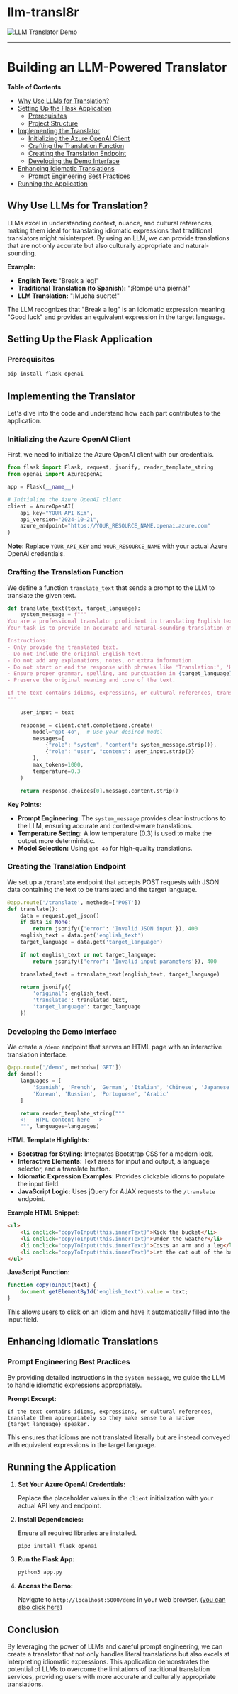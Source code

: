 # llm-transl8r

![LLM Translator Demo](llm-transl8.png)

---

# Building an LLM-Powered Translator

**Table of Contents**

- [Why Use LLMs for Translation?](#why-use-llms-for-translation)
- [Setting Up the Flask Application](#setting-up-the-flask-application)
  - [Prerequisites](#prerequisites)
  - [Project Structure](#project-structure)
- [Implementing the Translator](#implementing-the-translator)
  - [Initializing the Azure OpenAI Client](#initializing-the-azure-openai-client)
  - [Crafting the Translation Function](#crafting-the-translation-function)
  - [Creating the Translation Endpoint](#creating-the-translation-endpoint)
  - [Developing the Demo Interface](#developing-the-demo-interface)
- [Enhancing Idiomatic Translations](#enhancing-idiomatic-translations)
  - [Prompt Engineering Best Practices](#prompt-engineering-best-practices)
- [Running the Application](#running-the-application)


## Why Use LLMs for Translation?

LLMs excel in understanding context, nuance, and cultural references, making them ideal for translating idiomatic expressions that traditional translators might misinterpret. By using an LLM, we can provide translations that are not only accurate but also culturally appropriate and natural-sounding.

**Example:**

- **English Text:** "Break a leg!"
- **Traditional Translation (to Spanish):** "¡Rompe una pierna!"
- **LLM Translation:** "¡Mucha suerte!"

The LLM recognizes that "Break a leg" is an idiomatic expression meaning "Good luck" and provides an equivalent expression in the target language.

## Setting Up the Flask Application

### Prerequisites

  ```bash
  pip install flask openai
  ```

## Implementing the Translator

Let's dive into the code and understand how each part contributes to the application.

### Initializing the Azure OpenAI Client

First, we need to initialize the Azure OpenAI client with our credentials.

```python
from flask import Flask, request, jsonify, render_template_string
from openai import AzureOpenAI

app = Flask(__name__)

# Initialize the Azure OpenAI client
client = AzureOpenAI(
    api_key="YOUR_API_KEY",  
    api_version="2024-10-21",
    azure_endpoint="https://YOUR_RESOURCE_NAME.openai.azure.com"
)
```

**Note:** Replace `YOUR_API_KEY` and `YOUR_RESOURCE_NAME` with your actual Azure OpenAI credentials.

### Crafting the Translation Function

We define a function `translate_text` that sends a prompt to the LLM to translate the given text.

```python
def translate_text(text, target_language):
    system_message = f"""
You are a professional translator proficient in translating English text into {target_language}.
Your task is to provide an accurate and natural-sounding translation of the given English text into {target_language}.

Instructions:
- Only provide the translated text.
- Do not include the original English text.
- Do not add any explanations, notes, or extra information.
- Do not start or end the response with phrases like 'Translation:', 'Here is the translation:', etc.
- Ensure proper grammar, spelling, and punctuation in {target_language}.
- Preserve the original meaning and tone of the text.

If the text contains idioms, expressions, or cultural references, translate them appropriately so they make sense to a native {target_language} speaker.
"""

    user_input = text

    response = client.chat.completions.create(
        model="gpt-4o",  # Use your desired model
        messages=[
            {"role": "system", "content": system_message.strip()},
            {"role": "user", "content": user_input.strip()}
        ],
        max_tokens=1000,
        temperature=0.3
    )

    return response.choices[0].message.content.strip()
```

**Key Points:**

- **Prompt Engineering:** The `system_message` provides clear instructions to the LLM, ensuring accurate and context-aware translations.
- **Temperature Setting:** A low temperature (0.3) is used to make the output more deterministic.
- **Model Selection:** Using `gpt-4o` for high-quality translations.

### Creating the Translation Endpoint

We set up a `/translate` endpoint that accepts POST requests with JSON data containing the text to be translated and the target language.

```python
@app.route('/translate', methods=['POST'])
def translate():
    data = request.get_json()
    if data is None:
        return jsonify({'error': 'Invalid JSON input'}), 400
    english_text = data.get('english_text')
    target_language = data.get('target_language')

    if not english_text or not target_language:
        return jsonify({'error': 'Invalid input parameters'}), 400

    translated_text = translate_text(english_text, target_language)

    return jsonify({
        'original': english_text,
        'translated': translated_text,
        'target_language': target_language
    })
```

### Developing the Demo Interface

We create a `/demo` endpoint that serves an HTML page with an interactive translation interface.

```python
@app.route('/demo', methods=['GET'])
def demo():
    languages = [
        'Spanish', 'French', 'German', 'Italian', 'Chinese', 'Japanese',
        'Korean', 'Russian', 'Portuguese', 'Arabic'
    ]

    return render_template_string("""
    <!-- HTML content here -->
    """, languages=languages)
```

**HTML Template Highlights:**

- **Bootstrap for Styling:** Integrates Bootstrap CSS for a modern look.
- **Interactive Elements:** Text areas for input and output, a language selector, and a translate button.
- **Idiomatic Expression Examples:** Provides clickable idioms to populate the input field.
- **JavaScript Logic:** Uses jQuery for AJAX requests to the `/translate` endpoint.

**Example HTML Snippet:**

```html
<ul>
    <li onclick="copyToInput(this.innerText)">Kick the bucket</li>
    <li onclick="copyToInput(this.innerText)">Under the weather</li>
    <li onclick="copyToInput(this.innerText)">Costs an arm and a leg</li>
    <li onclick="copyToInput(this.innerText)">Let the cat out of the bag</li>
</ul>
```

**JavaScript Function:**

```javascript
function copyToInput(text) {
    document.getElementById('english_text').value = text;
}
```

This allows users to click on an idiom and have it automatically filled into the input field.

## Enhancing Idiomatic Translations

### Prompt Engineering Best Practices

By providing detailed instructions in the `system_message`, we guide the LLM to handle idiomatic expressions appropriately.

**Prompt Excerpt:**

```
If the text contains idioms, expressions, or cultural references, translate them appropriately so they make sense to a native {target_language} speaker.
```

This ensures that idioms are not translated literally but are instead conveyed with equivalent expressions in the target language.


## Running the Application

1. **Set Your Azure OpenAI Credentials:**

   Replace the placeholder values in the `client` initialization with your actual API key and endpoint.

2. **Install Dependencies:**

   Ensure all required libraries are installed.

   ```bash
   pip3 install flask openai
   ```

3. **Run the Flask App:**

   ```bash
   python3 app.py
   ```

4. **Access the Demo:**

   Navigate to `http://localhost:5000/demo` in your web browser. ([you can also click here](http://localhost:5000/demo))

## Conclusion

By leveraging the power of LLMs and careful prompt engineering, we can create a translator that not only handles literal translations but also excels at interpreting idiomatic expressions. This application demonstrates the potential of LLMs to overcome the limitations of traditional translation services, providing users with more accurate and culturally appropriate translations.
